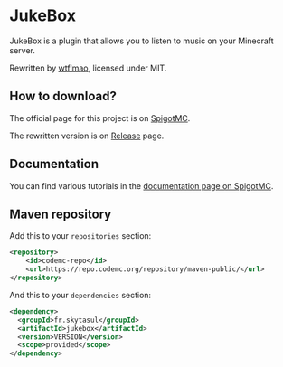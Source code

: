 # JukeBox
JukeBox is a plugin that allows you to listen to music on your Minecraft server.

Rewritten by [wtflmao](https://github.com/wtflmao), licensed under MIT.

## How to download?
The official page for this project is on [SpigotMC](https://www.spigotmc.org/resources/jukebox-music-plugin.40580/).

The rewritten version is on [Release](https://github.com/wtflmao/JukeBox/releases) page.

## Documentation
You can find various tutorials in the [documentation page on SpigotMC](https://www.spigotmc.org/resources/jukebox-music-plugin.40580/field?field=documentation).

## Maven repository
Add this to your `repositories` section:
```xml
<repository>
	<id>codemc-repo</id>
	<url>https://repo.codemc.org/repository/maven-public/</url>
</repository>
```
And this to your `dependencies` section:
```xml
<dependency>
  <groupId>fr.skytasul</groupId>
  <artifactId>jukebox</artifactId>
  <version>VERSION</version>
  <scope>provided</scope>
</dependency>
```